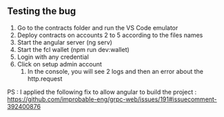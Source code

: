 ## Testing the bug

1. Go to the contracts folder and run the VS Code emulator
2. Deploy contracts on accounts 2 to 5 according to the files names
3. Start the angular server (ng serv)
4. Start the fcl wallet (npm run dev:wallet)
5. Login with any credential
6. Click on setup admin account 
    1. In the console, you will see 2 logs and then an error about the http.request


PS : I applied the following fix to allow angular to build the project : https://github.com/improbable-eng/grpc-web/issues/191#issuecomment-392400876
